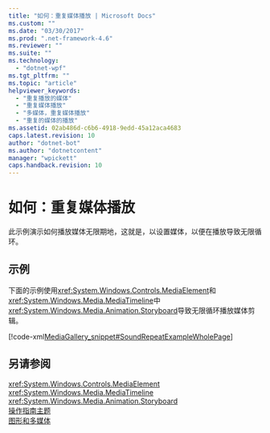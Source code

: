```yaml
---
title: "如何：重复媒体播放 | Microsoft Docs"
ms.custom: ""
ms.date: "03/30/2017"
ms.prod: ".net-framework-4.6"
ms.reviewer: ""
ms.suite: ""
ms.technology: 
  - "dotnet-wpf"
ms.tgt_pltfrm: ""
ms.topic: "article"
helpviewer_keywords: 
  - "重复播放的媒体"
  - "重复媒体播放"
  - "多媒体，重复媒体播放"
  - "重复的媒体的播放"
ms.assetid: 02ab486d-c6b6-4918-9edd-45a12aca4683
caps.latest.revision: 10
author: "dotnet-bot"
ms.author: "dotnetcontent"
manager: "wpickett"
caps.handback.revision: 10
---
```

# 如何：重复媒体播放
此示例演示如何播放媒体无限期地，这就是，以设置媒体，以便在播放导致无限循环。  
  
## <a name="example"></a>示例  
 下面的示例使用<xref:System.Windows.Controls.MediaElement>和<xref:System.Windows.Media.MediaTimeline>中<xref:System.Windows.Media.Animation.Storyboard>导致无限循环播放媒体剪辑。  
  
 [!code-xml[MediaGallery_snippet#SoundRepeatExampleWholePage](../../../../samples/snippets/csharp/VS_Snippets_Wpf/MediaGallery_snippet/CSharp/SoundRepeatExample.xaml#soundrepeatexamplewholepage)]  
  
## <a name="see-also"></a>另请参阅  
 <xref:System.Windows.Controls.MediaElement>   
 <xref:System.Windows.Media.MediaTimeline>   
 <xref:System.Windows.Media.Animation.Storyboard>   
 [操作指南主题](../../../../docs/framework/wpf/graphics-multimedia/audio-and-video-how-to-topics.md)   
 [图形和多媒体](../../../../docs/framework/wpf/graphics-multimedia/index.md)